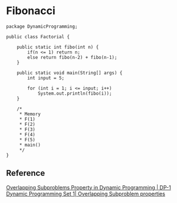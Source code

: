 # Fibonacci

```
package DynamicProgramming;

public class Factorial {
	
	public static int fibo(int n) {
		if(n <= 1) return n;
		else return fibo(n-2) + fibo(n-1); 
	}
	
	public static void main(String[] args) {
		int input = 5;
		
		for (int i = 1; i <= input; i++)
			System.out.println(fibo(i));
	}
	
	/*
	 * Memory
	 * F(1)
	 * F(2)
	 * F(3)
	 * F(4)
	 * F(5)
	 * main()
	 */
}

```

## Reference
[Overlapping Subproblems Property in Dynamic Programming | DP-1](https://www.geeksforgeeks.org/overlapping-subproblems-property-in-dynamic-programming-dp-1/)  
[Dynamic Programming Set 1| Overlapping Subproblem properties](https://youtu.be/mmjDZGSr7EA)